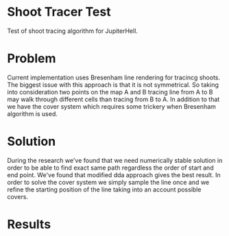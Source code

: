 # Shoot Tracer Test

Test of shoot tracing algorithm for JupiterHell.

# Problem

Current implementation uses Bresenham line rendering for tracincg shoots. The biggest issue with this approach is that it is not symmetrical. So taking into consideration two points on the map A and B tracing line from A to B may walk through different cells than tracing from B to A. In addition to that we have the cover system which requires some trickery when Bresenham algorithm is used. 

# Solution

During the research we've found that we need numerically stable solution in order to be able to find exact same path regardless the order of start and end point. We've found that modified dda approach gives the best result. In order to solve the cover system we simply sample the line once and we refine the starting position of the line taking into an account possible covers. 

# Results
